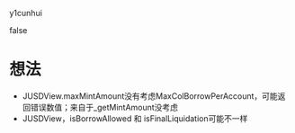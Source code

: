 y1cunhui

false

# 想法

- JUSDView.maxMintAmount没有考虑MaxColBorrowPerAccount，可能返回错误数值；来自于_getMintAmount没考虑
- JUSDView，isBorrowAllowed 和 isFinalLiquidation可能不一样